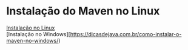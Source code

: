 # Instalação do Maven no Linux

[Instalação no Linux](https://www.youtube.com/watch?v=i1VBQ74l8mI&ab_channel=TreinaWeb)  
[Instalação no Windows][https://dicasdejava.com.br/como-instalar-o-maven-no-windows/)  

